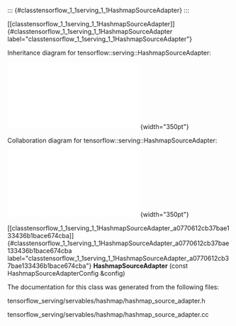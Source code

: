 ::: {#classtensorflow_1_1serving_1_1HashmapSourceAdapter}
:::

[\[classtensorflow\_1\_1serving\_1\_1HashmapSourceAdapter\]]{#classtensorflow_1_1serving_1_1HashmapSourceAdapter
label="classtensorflow_1_1serving_1_1HashmapSourceAdapter"}

Inheritance diagram for tensorflow::serving::HashmapSourceAdapter:

![image](classtensorflow_1_1serving_1_1HashmapSourceAdapter__inherit__graph.pdf){width="350pt"}

Collaboration diagram for tensorflow::serving::HashmapSourceAdapter:

![image](classtensorflow_1_1serving_1_1HashmapSourceAdapter__coll__graph.pdf){width="350pt"}

[\[classtensorflow\_1\_1serving\_1\_1HashmapSourceAdapter\_a0770612cb37bae133436b1bace674cba\]]{#classtensorflow_1_1serving_1_1HashmapSourceAdapter_a0770612cb37bae133436b1bace674cba
label="classtensorflow_1_1serving_1_1HashmapSourceAdapter_a0770612cb37bae133436b1bace674cba"}
**HashmapSourceAdapter** (const HashmapSourceAdapterConfig &config)

The documentation for this class was generated from the following files:

tensorflow\_serving/servables/hashmap/hashmap\_source\_adapter.h

tensorflow\_serving/servables/hashmap/hashmap\_source\_adapter.cc
